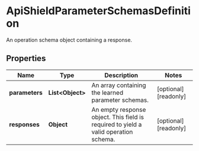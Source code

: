 

# ApiShieldParameterSchemasDefinition

An operation schema object containing a response.

## Properties

| Name | Type | Description | Notes |
|------------ | ------------- | ------------- | -------------|
|**parameters** | **List&lt;Object&gt;** | An array containing the learned parameter schemas. |  [optional] [readonly] |
|**responses** | **Object** | An empty response object. This field is required to yield a valid operation schema. |  [optional] [readonly] |



